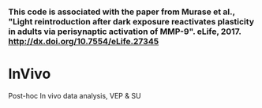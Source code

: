 

### This code is associated with the paper from Murase et al., "Light reintroduction after dark exposure reactivates plasticity in adults via perisynaptic activation of MMP-9". eLife, 2017. http://dx.doi.org/10.7554/eLife.27345


# InVivo
Post-hoc In vivo data analysis, VEP &amp; SU
